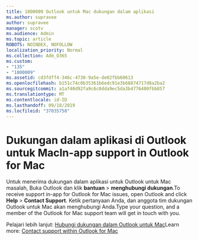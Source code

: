 ```yaml
---
title: 1800009 Outlook untuk Mac dukungan dalam aplikasi
ms.author: supravee
author: supravee
manager: scotv
ms.audience: Admin
ms.topic: article
ROBOTS: NOINDEX, NOFOLLOW
localization_priority: Normal
ms.collection: Adm_O365
ms.custom:
- "135"
- "1800009"
ms.assetid: cd3fdff4-346c-4730-9a5e-de02fbb60613
ms.openlocfilehash: b151c74c0b35361b6edc91e3b68874717d8a2ba2
ms.sourcegitcommit: a1af40d92fa9c6c0dda9ec5da3b4776400fbb857
ms.translationtype: MT
ms.contentlocale: id-ID
ms.lasthandoff: 09/18/2019
ms.locfileid: "37035758"
---
```

# <a name="in-app-support-in-outlook-for-mac"></a><span data-ttu-id="b97e2-102">Dukungan dalam aplikasi di Outlook untuk Mac</span><span class="sxs-lookup"><span data-stu-id="b97e2-102">In-app support in Outlook for Mac</span></span>

<span data-ttu-id="b97e2-103">Untuk menerima dukungan dalam aplikasi untuk Outlook untuk Mac masalah, Buka Outlook dan klik **bantuan** \> **menghubungi dukungan**.</span><span class="sxs-lookup"><span data-stu-id="b97e2-103">To receive support in-app for Outlook for Mac issues, open Outlook and click **Help** \> **Contact Support**.</span></span> <span data-ttu-id="b97e2-104">Ketik pertanyaan Anda, dan anggota tim dukungan Outlook untuk Mac akan menghubungi Anda.</span><span class="sxs-lookup"><span data-stu-id="b97e2-104">Type your question, and a member of the Outlook for Mac support team will get in touch with you.</span></span> 

<span data-ttu-id="b97e2-105">Pelajari lebih lanjut: [Hubungi dukungan dalam Outlook untuk Mac](https://support.office.com//article/d0410177-8e65-4487-93f7-206a3a3d71a8)</span><span class="sxs-lookup"><span data-stu-id="b97e2-105">Learn more: [Contact support within Outlook for Mac](https://support.office.com//article/d0410177-8e65-4487-93f7-206a3a3d71a8)</span></span>